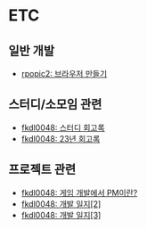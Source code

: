 # ETC

## 일반 개발

- [rpopic2: 브라우저 만들기](https://www.notion.so/blog-rpopic/Rust-4be80d940799427889e716676a88e767?pvs=4)

## 스터디/소모임 관련

- [fkdl0048: 스터디 회고록](https://fkdl0048.github.io/daily/StudyRetrospect/)
- [fkdl0048: 23년 회고록](https://fkdl0048.github.io/daily/memoir_23/)

## 프로젝트 관련

- [fkdl0048: 게임 개발에서 PM이란?](https://fkdl0048.github.io/daily/GamePM/)
- [fkdl0048: 개발 일지[2]](https://fkdl0048.github.io/game/game_13/)
- [fkdl0048: 개발 일지[3]](https://fkdl0048.github.io/game/game_14/)